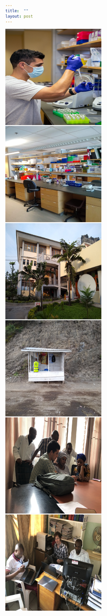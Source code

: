 ```yaml
---
title:  ""
layout: post
---
```

<img src="/assets/pipette.jpg" alt="Pipetting" width="300" height="300"/>
<img src="/assets/lab.jpg" alt="Lab" width="300" height="300"/>
<img src="/assets/heal.jpg" alt="HEAL Africa Hospital" width="300" height="300"/>
<img src="/assets/ph.jpg" alt="Ebola checkpoint" width="300" height="300"/>
<img src="/assets/teach.jpg" alt="Training the data collection team" width="300" height="300"/>
<img src="/assets/data_team.jpg" alt="Training the data analysis team" width="300" height="300"/>

